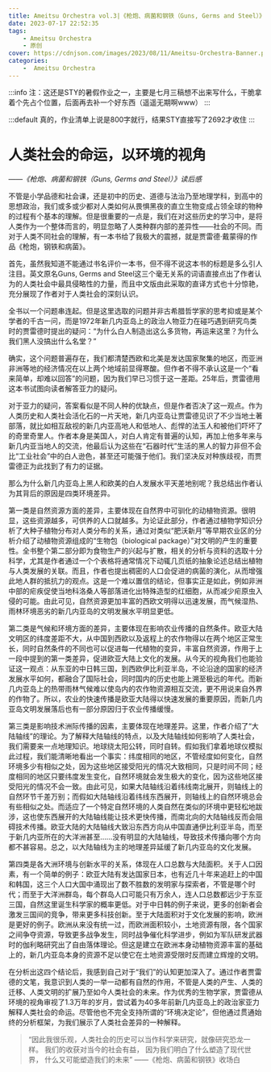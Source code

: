 ```yaml
---
title: Ameitsu Orchestra vol.3|《枪炮、病菌和钢铁（Guns, Germs and Steel）》读后感 
date: 2023-07-17 22:52:35
tags:
    - Ameitsu Orchestra
    - 原创
cover: https://cdnjson.com/images/2023/08/11/Ameitsu-Orchestra-Banner.png
categories:
    -  Ameitsu Orchestra
---
```


:::info
 注：这还是STY的暑假作业之一，主要是七月三稿想不出来写什么，干脆拿着个先占个位置，后面再去补一个好东西（遥遥无期啊www）
:::

:::default
真的，作业清单上说是800字就行，结果STY直接写了2692才收住
:::



# 人类社会的命运，以环境的视角
*——《枪炮、病菌和钢铁（Guns, Germs and Steel）》读后感*

<!--more-->
不管是小学品德和社会课，还是初中的历史、道德与法治乃至地理学科，到高中的思想政治，我们或多或少都对人类如何从畏惧黑夜的直立生物变成占领全球的物种的过程有个基本的理解。但是很重要的一点是，我们在对这些历史的学习中，是将人类作为一个整体而言的，明显忽略了人类种群内部的差异性——社会的不同。而对于人类不同社会的理解，有一本书给了我极大的震撼，就是贾雷德·戴蒙得的作品《枪炮，钢铁和病菌》。

首先，虽然我知道不能通过书名评价一本书，但不得不说这本书的标题是多么引人注目。英文原名Guns, Germs and Steel这三个毫无关系的词语直接点出了作者认为的人类社会中最具侵略性的力量，而且中文版由此采取的直译方式也十分惊艳，充分展现了作者对于人类社会的深刻认识。

全书以一个问题串连起。但是这里选取的问题并非古希腊哲学家的思考抑或是某个学者的千古一问，而是1972年新几内亚岛上的政治人物亚力在碰巧遇到研究鸟类时的贾雷德时提出的疑问：“为什么白人制造出这么多货物，再运来这里？为什么我们黑人没搞出什么名堂？”

确实，这个问题普遍存在，我们都清楚西欧和北美是发达国家聚集的地区，而亚洲非洲等地的经济情况在以上两个地域前显得寒酸。但作者不得不承认这是一个“看来简单，却难以回答”的问题，因为我们早已习惯于这一差距。25年后，贾雷德用这本书试图向读者解答亚力的疑问。

对于亚力的疑问，答案看似是不同人种的优缺点，但是作者否决了这一观点。作为人类历史和人类社会活化石的一片天地，新几内亚岛让贾雷德见识了不少当地土著部落，就比如相互敌视的新几内亚高地人和低地人、彪悍的法玉人和被他们吓坏了的奇里奇里人。作者本身是美国人，对白人肯定有普遍的认知，再加上他多年来与新几内亚当地人的交流，他最后认为这些在“石器时代”生活的黑人的智力非但不会比“工业社会”中的白人逊色，甚至还可能强于他们。我们坚决反对种族歧视，而贾雷德正为此找到了有力的证据。

那么为什么新几内亚岛上黑人和欧美的白人发展水平天差地别呢？我总结出作者认为其背后的原因是四类环境差异。

第一类是自然资源方面的差异，主要体现在自然界中可驯化的动植物资源。很明显，这些资源越多，可供养的人口就越多。为论证此部分，作者通过植物学知识分析了大种子植物分布对人类分布的关系，通过对类似“肥沃新月”等早期农业区的分析介绍了动植物资源组成的“生物包（biological package）”对文明的产生的重要性。全书整个第二部分即为食物生产的兴起与扩散，相关的分析与资料的选取十分科学，尤其是作者通过一个个表格将通常情况下动辄几页纸的抽象论述总结出植物与人类发展的关联。而且，作者也提出稠密的人口会促进的病菌的演化，从而增强此地人群的抵抗力的观点。这是一个难以置信的结论，但事实正是如此，例如非洲中部的疟疾促使当地科洛桑人等部落进化出特殊造型的红细胞，从而减少疟原虫入侵的可能。由此可见，自然资源更加丰富的西欧文明得以迅速发展，而气候湿热、雨林环境恶劣的新几内亚岛的文明发展水平明显更低。

第二类是气候和环境方面的差异，主要体现在影响农业传播的自然条件。欧亚大陆文明区的纬度差距不大，从中国到西欧以及返程上的农作物得以在两个地区正常生长，同时自然条件的不同也可以促进每一代植物的变异，丰富自然资源，作用于上一段中提到的第一类差异，促进欧亚大陆上文化的发展。从今天的视角我们也能验证这一观点：从东亚的中日韩三国，到西欧伊比利亚半岛，不论沿途的国家的经济发展水平如何，都融合了国际社会，同时国内的历史也能上溯至极远的年代。而新几内亚岛上的热带雨林气候难以使岛内的农作物资源相互交流，更不用说来自外界的作物了。所以，农业的快速传播是欧亚大陆得以快速发展的重要原因，而新几内亚岛文明发展落后也有一部分原因归于农业传播缓慢。

第三类是影响技术洲际传播的因素，主要体现在地理差异。这里，作者介绍了“大陆轴线”的理论。为了解释大陆轴线的特点，以及大陆轴线如何影响了人类社会，我们需要来一点地理知识。地球绕太阳公转，同时自转。假如我们拿着地球仪模拟此过程，我们能清晰地看出一个事实：纬度相同的地区，不管经度如何变化，自然环境多少有相似之处，因为这些地区接受阳光的情况大致相同，只是时间不同；经度相同的地区只要纬度发生变化，自然环境就会发生极大的变化，因为这些地区接受阳光的情况不会一致。由此可见，如果大陆轴线沿着纬线南北展开，则轴线上的自然环节千差万别；而假如大陆轴线沿着纬线东西展开，则轴线上的自然环境总会有些相似之处。而适应了一个特定自然环境的人类自然在类似的环境中更轻松地跋涉，这也使东西展开的大陆轴线能让技术更快传播，而南北向的大陆轴线反而会阻碍技术传播。欧亚大陆的大陆轴线大致沿东西方向从中国直通伊比利亚半岛，而至于新几内亚所在的大洋洲甚至……没有明显的大陆轴线，导致技术传播向哪个方向都不甚容易。总之，以大陆轴线为主的地理差异延缓了新几内亚岛的文化发展。

第四类是各大洲环境与创新水平的关系，体现在人口总数与大陆面积。关于人口因素，有一个简单的例子：欧亚大陆有发达国家日本，也有近几十年来追赶上的中国和韩国，这三个人口大国中涌现出了数不胜数的发明家与探索者，不管是哪个时代；而至于大洋洲群岛，每个群岛人口可能只有万余人，连人口总数都远少于东亚三国，自然这里诞生科学家的概率更低。对于中日韩的例子来说，更多的创新者会激发三国间的竞争，带来更多科技创新。至于大陆面积对于文化发展的影响，欧洲是更好的例子。欧洲从来没有统一过，而欧洲面积较小，土地资源有限，各个国家之间争夺资源，导致更多战争发生，同时战争催化科学进步，例如为军队研发武器时的伽利略研究出了自由落体理论。但这是建立在欧洲本身动植物资源丰富的基础上的，新几内亚岛本身的资源不足以使它在土地资源受限时反而建立辉煌的文明。

在分析出这四个结论后，我感到自己对于“我们”的认知更加深入了。通过作者贾雷德的文笔，我意识到人类的一举一动都有自然的作用，不管是人类的产生、人类的迁移、人类文明的扩展乃至如今人类社会的未来。作为优秀的生物学家，贾雷德从环境的视角审视了1.3万年的岁月，尝试着为40多年前新几内亚岛上的政治家亚力解释人类社会的命运。尽管他也不完全支持所谓的“环境决定论”，但他通过贯通始终的分析框架，为我们展示了人类社会差异的一种解释。

>“因此我很乐观，人类社会的历史可以当作科学来研究，就像研究恐龙一样。
>我们的收获对当今的社会有益，
>因为我们明白了什么塑造了现代世界，
>什么又可能塑造我们的未来”
>——《枪炮、病菌和钢铁》收场白


